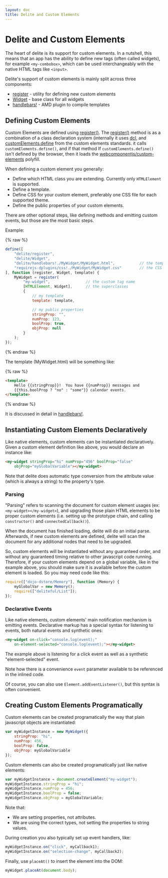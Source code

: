 ```yaml
---
layout: doc
title: Delite and Custom Elements
---
```


# Delite and Custom Elements

The heart of delite is its support for custom elements.
In a nutshell, this means that an app has the ability to define new tags (often called widgets),
for example `<my-combobox>`, which can be used interchangeably with the native HTML tags like `<input>`.

Delite's support of custom elements is mainly split across three components:

* [register](register.md) - utility for defining new custom elements
* [Widget](Widget.md) - base class for all widgets
* [handlebars!](handlebars.md) - AMD plugin to compile templates


## Defining Custom Elements

Custom Elements are defined using [register()](register.md).
The [register()](register.md) method is
as a combination of a class declaration system (internally it uses [dcl](http://dcljs.org),
and [customElements.define](https://developer.mozilla.org/en-US/docs/Web/Web_Components/Using_custom_elements)
from the custom elements standards.
it calls `customElements.define()`, and if that method
If `customElements.define()` isn't defined by the browser, then it loads the
[webcomponentjs/custom-elements](https://github.com/webcomponents/custom-elements)
polyfill.


When defining a custom element you generally:

* Define which HTML class you are extending.  Currently only `HTMLElement` is supported.
* Define a template.
* Define CSS for your custom element, preferably one CSS file for each supported theme.
* Define the public properties of your custom elements.

There are other optional steps, like defining methods and emitting custom events, but those are the most basic steps.

Example:

{% raw %}
```js
define([
	"delite/register",
	"delite/Widget",
	"delite/handlebars!./MyWidget/MyWidget.html",			// the template
	"requirejs-dplugins/css!./MyWidget/MyWidget.css"		// the CSS
], function (register, Widget, template) {
	MyWidget = register(
		"my-widget",				// the custom tag name
		[HTMLElement, Widget],		// the superclasses
		{
			// my template
			template: template,

			// my public properties
			stringProp: "",
			numProp: 123,
			boolProp: true,
			objProp: null
		}
	);
});
```
{% endraw %}

The template (MyWidget.html) will be something like:

{% raw %}
```html
<template>
	Hello {{stringProp}}!  You have {{numProp}} messages and
	{{this.boolProp ? "no" : "some"}} calendar events.
</template>
```
{% endraw %}

It is discussed in detail in [handlebars!](handlebars.md).


## Instantiating Custom Elements Declaratively

Like native elements, custom elements can be instantiated declaratively.
Given a custom element definition like above, you would declare an instance like:

```html
<my-widget stringProp="hi" numProp="456" boolProp="false"
	objProp="myGlobalVariable"></my-widget>
```

Note that delite does automatic type conversion from the attribute value (which is always a string)
to the property's type.

### Parsing

"Parsing" refers to scanning the document for custom element usages (ex: `<my-widget></my-widget>`), and upgrading
those plain HTML elements to be proper custom elements (i.e. setting up the prototype chain, and calling
`constructor()` and `connectedCallback()`).

When the document has finished loading, delite will do an initial parse.
Afterwards, if new custom elements are defined, delite will scan the document for any additional nodes that need to
be upgraded.

So, custom elements will be instantiated without any guaranteed order, and without any guaranteed timing relative to
other javascript code running.
Therefore, if your custom elements depend on a global variable, like in the example above,
you should make sure it is available before the custom element is loaded.  So you may need code like this:

```js
require(["dojo-dstore/Memory"], function (Memory) {
	myGlobalVar = new Memory();
	require(["deliteful/List"]);
});
```
### Declarative Events

Like native elements, custom elements' main notification mechanism is emitting events.
Declarative markup has a special syntax for listening to events, both natural events
and synthetic ones:

```html
<my-widget on-click="console.log(event);"
	on-element-selected="console.log(event);"></my-widget>
```

The example above is listening for a click event as well as a synthetic "element-selected" event.

Note how there is a convenience `event` parameter available to be referenced in the inlined code.

Of course, you can also use `Element.addEventListener()`, but this syntax is often convenient.

## Creating Custom Elements Programatically

Custom elements can be created programatically the way that plain javascript objects are instantiated:

```js
var myWidgetInstance = new MyWidget({
	stringProp: "hi",
	numProp: 456,
	boolProp: false,
	objProp: myGlobalVariable
});
```

Custom elements can also be created programatically just like native elements:

```js
var myWidgetInstance = document.createElement("my-widget");
myWidgetInstance.stringProp = "hi";
myWidgetInstance.numProp = 456;
myWidgetInstance.boolProp = false;
myWidgetInstance.objProp = myGlobalVariable;
```

Note that:

* We are setting properties, not attributes.
* We are using the correct types, not setting the properties to string values.

During creation you also typically set up event handlers, like:


```js
myWidgetInstance.on("click", myCallback1);
myWidgetInstance.on("selection-change", myCallback2);
```

Finally, use `placeAt()` to insert the element into the DOM:

```js
myWidget.placeAt(document.body);
```

